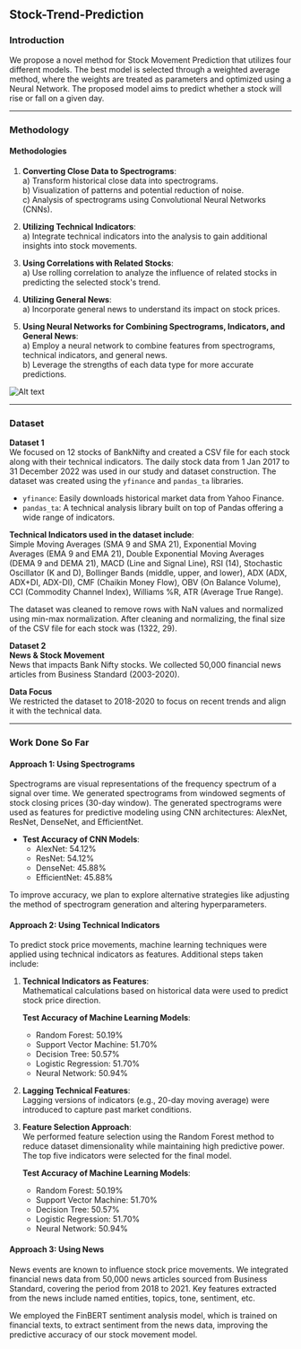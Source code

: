 ## Stock-Trend-Prediction

### Introduction
We propose a novel method for Stock Movement Prediction that utilizes four different models. The best model is selected through a weighted average method, where the weights are treated as parameters and optimized using a Neural Network. The proposed model aims to predict whether a stock will rise or fall on a given day.

---

### Methodology

#### Methodologies
1) **Converting Close Data to Spectrograms**:  
   a) Transform historical close data into spectrograms.  
   b) Visualization of patterns and potential reduction of noise.  
   c) Analysis of spectrograms using Convolutional Neural Networks (CNNs).  

2) **Utilizing Technical Indicators**:  
   a) Integrate technical indicators into the analysis to gain additional insights into stock movements.

3) **Using Correlations with Related Stocks**:  
   a) Use rolling correlation to analyze the influence of related stocks in predicting the selected stock's trend.

4) **Utilizing General News**:  
   a) Incorporate general news to understand its impact on stock prices.

5) **Using Neural Networks for Combining Spectrograms, Indicators, and General News**:  
   a) Employ a neural network to combine features from spectrograms, technical indicators, and general news.  
   b) Leverage the strengths of each data type for more accurate predictions.

![Alt text](https://github.com/sachinprasanna7/Stock-Trend-Prediction/assets/final_method.png)

---

### Dataset

**Dataset 1**  
We focused on 12 stocks of BankNifty and created a CSV file for each stock along with their technical indicators. The daily stock data from 1 Jan 2017 to 31 December 2022 was used in our study and dataset construction. The dataset was created using the `yfinance` and `pandas_ta` libraries.

- `yfinance`: Easily downloads historical market data from Yahoo Finance.
- `pandas_ta`: A technical analysis library built on top of Pandas offering a wide range of indicators.

**Technical Indicators used in the dataset include**:  
Simple Moving Averages (SMA 9 and SMA 21), Exponential Moving Averages (EMA 9 and EMA 21), Double Exponential Moving Averages (DEMA 9 and DEMA 21), MACD (Line and Signal Line), RSI (14), Stochastic Oscillator (K and D), Bollinger Bands (middle, upper, and lower), ADX (ADX, ADX+DI, ADX-DI), CMF (Chaikin Money Flow), OBV (On Balance Volume), CCI (Commodity Channel Index), Williams %R, ATR (Average True Range).

The dataset was cleaned to remove rows with NaN values and normalized using min-max normalization. After cleaning and normalizing, the final size of the CSV file for each stock was (1322, 29).


**Dataset 2**  
**News & Stock Movement**  
News that impacts Bank Nifty stocks. We collected 50,000 financial news articles from Business Standard (2003-2020).

**Data Focus**  
We restricted the dataset to 2018-2020 to focus on recent trends and align it with the technical data.


---

### Work Done So Far

#### Approach 1: Using Spectrograms
Spectrograms are visual representations of the frequency spectrum of a signal over time. We generated spectrograms from windowed segments of stock closing prices (30-day window). The generated spectrograms were used as features for predictive modeling using CNN architectures: AlexNet, ResNet, DenseNet, and EfficientNet.

- **Test Accuracy of CNN Models**:  
  - AlexNet: 54.12%  
  - ResNet: 54.12%  
  - DenseNet: 45.88%  
  - EfficientNet: 45.88%

To improve accuracy, we plan to explore alternative strategies like adjusting the method of spectrogram generation and altering hyperparameters.

#### Approach 2: Using Technical Indicators
To predict stock price movements, machine learning techniques were applied using technical indicators as features. Additional steps taken include:

1) **Technical Indicators as Features**:  
   Mathematical calculations based on historical data were used to predict stock price direction.
   
   **Test Accuracy of Machine Learning Models**:  
   - Random Forest: 50.19%  
   - Support Vector Machine: 51.70%  
   - Decision Tree: 50.57%  
   - Logistic Regression: 51.70%  
   - Neural Network: 50.94%

2) **Lagging Technical Features**:  
   Lagging versions of indicators (e.g., 20-day moving average) were introduced to capture past market conditions.

3) **Feature Selection Approach**:  
   We performed feature selection using the Random Forest method to reduce dataset dimensionality while maintaining high predictive power. The top five indicators were selected for the final model.

   **Test Accuracy of Machine Learning Models**:  
   - Random Forest: 50.19%  
   - Support Vector Machine: 51.70%  
   - Decision Tree: 50.57%  
   - Logistic Regression: 51.70%  
   - Neural Network: 50.94%

#### Approach 3: Using News
News events are known to influence stock price movements. We integrated financial news data from 50,000 news articles sourced from Business Standard, covering the period from 2018 to 2021. Key features extracted from the news include named entities, topics, tone, sentiment, etc.  

We employed the FinBERT sentiment analysis model, which is trained on financial texts, to extract sentiment from the news data, improving the predictive accuracy of our stock movement model.
